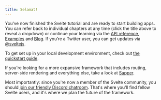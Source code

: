 ```yaml
---
title: Selamat!
---
```


You've now finished the Svelte tutorial and are ready to start building apps. You can refer back to individual chapters at any time (click the title above to reveal a dropdown) or continue your learning via the [API reference](docs), [Examples](examples) and [Blog](blog). If you're a Twitter user, you can get updates via [@sveltejs](https://twitter.com/sveltejs).

To get set up in your local development environment, check out [the quickstart guide](blog/the-easiest-way-to-get-started).

If you're looking for a more expansive framework that includes routing, server-side rendering and everything else, take a look at [Sapper](https://sapper.svelte.dev).

Most importantly: since you're now a member of the Svelte community, you should [join our friendly Discord chatroom](chat). That's where you'll find fellow Svelte users, and it's where we plan the future of the framework.